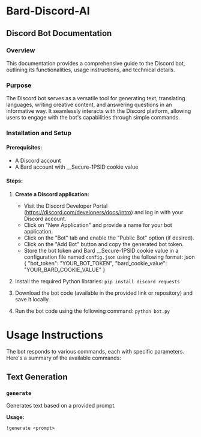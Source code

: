 # Bard-Discord-AI
## Discord Bot Documentation

### Overview

This documentation provides a comprehensive guide to the Discord bot, outlining its functionalities, usage instructions, and technical details.

### Purpose

The Discord bot serves as a versatile tool for generating text, translating languages, writing creative content, and answering questions in an informative way. It seamlessly interacts with the Discord platform, allowing users to engage with the bot's capabilities through simple commands.

### Installation and Setup

#### Prerequisites:

* A Discord account
* A Bard account with __Secure-1PSID cookie value

#### Steps:

1. **Create a Discord application:**
   * Visit the Discord Developer Portal (https://discord.com/developers/docs/intro) and log in with your Discord account.
   * Click on "New Application" and provide a name for your bot application.
   * Click on the "Bot" tab and enable the "Public Bot" option (if desired).
   * Click on the "Add Bot" button and copy the generated bot token.
   * Store the bot token and Bard __Secure-1PSID cookie value in a configuration file named `config.json` using the following format:
     json
   {
     "bot_token": "YOUR_BOT_TOKEN",
     "bard_cookie_value": "YOUR_BARD_COOKIE_VALUE"
   }

2. Install the required Python libraries:
`pip install discord requests`

3. Download the bot code (available in the provided link or repository) and save it locally.

4. Run the bot code using the following command:
`python bot.py`


# Usage Instructions

The bot responds to various commands, each with specific parameters. Here's a summary of the available commands:

## Text Generation

### `generate`

Generates text based on a provided prompt.

**Usage:**

`!generate <prompt>`
